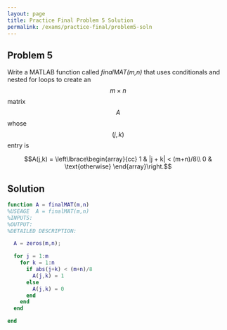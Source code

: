 ```yaml
---
layout: page
title: Practice Final Problem 5 Solution
permalink: /exams/practice-final/problem5-soln
---
```


## Problem 5


Write a MATLAB function called *finalMAT(m,n)* that uses conditionals and nested for loops to create an $$m\times n$$ matrix $$A$$ whose $$(j,k)$$ entry is

$$A(j,k) = \left\lbrace\begin{array}{cc}
1 & |j + k| < (m+n)/8\\
0 & \text{otherwise}
\end{array}\right.$$

## Solution

```Matlab
function A = finalMAT(m,n)
%USEAGE  A = finalMAT(m,n)
%INPUTS:
%OUTPUT:
%DETAILED DESCRIPTION:

  A = zeros(m,n);

  for j = 1:m
    for k = 1:n
      if abs(j+k) < (m+n)/8
        A(j,k) = 1
      else
        A(j,k) = 0
      end
    end
  end

end

```

